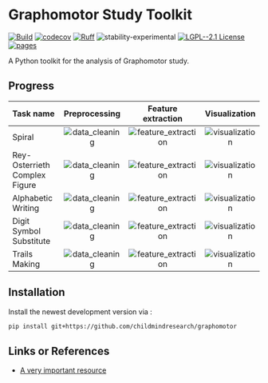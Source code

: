 # Graphomotor Study Toolkit

[![Build](https://github.com/childmindresearch/graphomotor/actions/workflows/test.yaml/badge.svg?branch=main)](https://github.com/childmindresearch/graphomotor/actions/workflows/test.yaml?query=branch%3Amain)
[![codecov](https://codecov.io/gh/childmindresearch/graphomotor/branch/main/graph/badge.svg?token=22HWWFWPW5)](https://codecov.io/gh/childmindresearch/graphomotor)
[![Ruff](https://img.shields.io/endpoint?url=https://raw.githubusercontent.com/astral-sh/ruff/main/assets/badge/v2.json)](https://github.com/astral-sh/ruff)
![stability-experimental](https://img.shields.io/badge/stability-experimental-orange.svg)
[![LGPL--2.1 License](https://img.shields.io/badge/license-LGPL--2.1-blue.svg)](https://github.com/childmindresearch/graphomotor/blob/main/LICENSE)
[![pages](https://img.shields.io/badge/api-docs-blue)](https://childmindresearch.github.io/graphomotor)

A Python toolkit for the analysis of Graphomotor study.

## Progress

| Task name | Preprocessing | Feature extraction | Visualization |
| :--- | :---: | :---: | :---: |
| Spiral | ![data_cleaning](https://img.shields.io/badge/pending-red) | ![feature_extraction](https://img.shields.io/badge/in_progress-yellow) | ![visualization](https://img.shields.io/badge/pending-red) |
| Rey-Osterrieth Complex Figure | ![data_cleaning](https://img.shields.io/badge/pending-red) | ![feature_extraction](https://img.shields.io/badge/pending-red) | ![visualization](https://img.shields.io/badge/pending-red) |
| Alphabetic Writing | ![data_cleaning](https://img.shields.io/badge/pending-red)|  ![feature_extraction](https://img.shields.io/badge/pending-red) | ![visualization](https://img.shields.io/badge/pending-red) |
| Digit Symbol Substitute | ![data_cleaning](https://img.shields.io/badge/pending-red)|  ![feature_extraction](https://img.shields.io/badge/pending-red) | ![visualization](https://img.shields.io/badge/pending-red) |
| Trails Making |  ![data_cleaning](https://img.shields.io/badge/pending-red) | ![feature_extraction](https://img.shields.io/badge/pending-red) | ![visualization](https://img.shields.io/badge/pending-red) |

## Installation

Install the newest development version via :

```sh
pip install git+https://github.com/childmindresearch/graphomotor
```

## Links or References

- [A very important resource](https://www.youtube.com/watch?v=dQw4w9WgXcQ)
